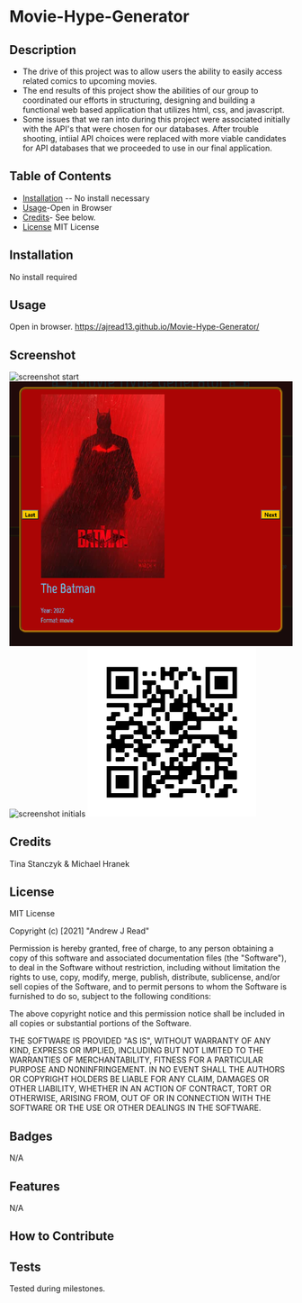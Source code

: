 # Movie-Hype-Generator
## Description
- The drive of this project was to allow users the ability to easily access related comics to upcoming movies.
- The end results of this project show the abilities of our group to coordinated our efforts in structuring, designing and building a functional web based application that utilizes html, css, and javascript.
- Some issues that we ran into during this project were associated initially with the API's that were chosen for our databases.  After trouble shooting, intiial API choices were replaced with more viable candidates for API databases that we proceeded to use in our final application.

## Table of Contents

- [Installation](#installation) -- No install necessary
- [Usage](#usage)-Open in Browser
- [Credits](#credits)- See below.
- [License](#license) MIT License
## Installation
No install required
## Usage
Open in browser.  https://ajread13.github.io/Movie-Hype-Generator/
## Screenshot
![screenshot start]() 
![screenshot modal](assets/images/modalExample.png)
![screenshot initials]()
![screenshot QR-Code](assets/images/QRcode.png)
## Credits
Tina Stanczyk & Michael Hranek
## License
MIT License

Copyright (c) [2021] "Andrew J Read"

Permission is hereby granted, free of charge, to any person obtaining a copy
of this software and associated documentation files (the "Software"), to deal
in the Software without restriction, including without limitation the rights
to use, copy, modify, merge, publish, distribute, sublicense, and/or sell
copies of the Software, and to permit persons to whom the Software is
furnished to do so, subject to the following conditions:

The above copyright notice and this permission notice shall be included in all
copies or substantial portions of the Software.

THE SOFTWARE IS PROVIDED "AS IS", WITHOUT WARRANTY OF ANY KIND, EXPRESS OR
IMPLIED, INCLUDING BUT NOT LIMITED TO THE WARRANTIES OF MERCHANTABILITY,
FITNESS FOR A PARTICULAR PURPOSE AND NONINFRINGEMENT. IN NO EVENT SHALL THE
AUTHORS OR COPYRIGHT HOLDERS BE LIABLE FOR ANY CLAIM, DAMAGES OR OTHER
LIABILITY, WHETHER IN AN ACTION OF CONTRACT, TORT OR OTHERWISE, ARISING FROM,
OUT OF OR IN CONNECTION WITH THE SOFTWARE OR THE USE OR OTHER DEALINGS IN THE
SOFTWARE.
## Badges
N/A
## Features
N/A
## How to Contribute

## Tests
Tested during milestones.
